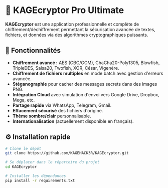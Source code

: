 # 🔐 KAGEcryptor Pro Ultimate

**KAGEcryptor** est une application professionnelle et complète de chiffrement/déchiffrement permettant la sécurisation avancée de textes, fichiers, et données via des algorithmes cryptographiques puissants.

## 🚀 Fonctionnalités

- **Chiffrement avancé :** AES (CBC/GCM), ChaCha20-Poly1305, Blowfish, TripleDES, Salsa20, Twofish, XOR, César, Vigenère.
- **Chiffrement de fichiers multiples** en mode batch avec gestion d'erreurs avancée.
- **Stéganographie** pour cacher des messages secrets dans des images PNG.
- **Intégration Cloud** avec simulation d'envoi vers Google Drive, Dropbox, Mega, etc.
- **Partage rapide** via WhatsApp, Telegram, Gmail.
- **Effacement sécurisé** des fichiers d'origine.
- **Thème sombre/clair** personnalisable.
- **Internationalisation** (actuellement disponible en français).

## ⚙️ Installation rapide

```bash
# Clone le dépôt
git clone https://github.com/KAGEHACK3R/KAGEcryptor.git

# Se déplacer dans le répertoire du projet
cd KAGEcryptor

# Installer les dépendances
pip install -r requirements.txt
